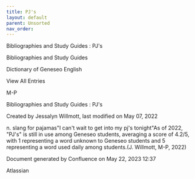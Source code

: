 ```yaml
---
title: PJ's
layout: default
parent: Unsorted
nav_order:
---
```


Bibliographies and Study Guides : PJ's

Bibliographies and Study Guides

Dictionary of Geneseo English

View All Entries

M-P

Bibliographies and Study Guides : PJ's

Created by  Jessalyn Willmott, last modified on May 07, 2022

n. slang for pajamas&quot;I can't wait to get into my pj's tonight&quot;As of 2022, &quot;PJ's&quot; is still in use among Geneseo students, averaging a score of 4.2/5, with 1 representing a word unknown to Geneseo students and 5 representing a word used daily among students.(J. Willmott, M-P, 2022)

Document generated by Confluence on May 22, 2023 12:37

Atlassian

